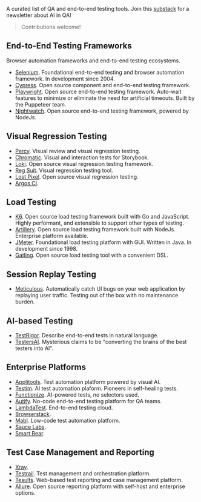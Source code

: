 A curated list of QA and end-to-end testing tools. Join this [substack](https://aiinqa.substack.com/?r=3np3p&utm_campaign=pub&utm_medium=web) for a newsletter about AI in QA!

> Contributions welcome!

## End-to-End Testing Frameworks

Browser automation frameworks and end-to-end testing ecosystems.

- [Selenium](https://www.selenium.dev/). Foundational end-to-end testing and browser automation framework. In development since 2004.
- [Cypress](https://www.cypress.io/). Open source component and end-to-end testing framework.
- [Playwright](https://playwright.dev/). Open source end-to-end testing framework. Auto-wait features to minimize or eliminate the need for artificial timeouts. Built by the Puppeteer team.
- [Nightwatch](https://nightwatchjs.org/). Open source end-to-end testing framework, powered by NodeJs.

## Visual Regression Testing

- [Percy](https://percy.io/). Visual review and visual regression testing.
- [Chromatic](https://www.chromatic.com/). Visual and interaction tests for Storybook.
- [Loki](https://loki.js.org/). Open source visual regression testing framework.
- [Reg Suit](https://reg-viz.github.io/reg-suit/). Visual regression testing tool.
- [Lost Pixel](https://lost-pixel.com/). Open source visual regression testing.
- [Argos CI](https://argos-ci.com/).

## Load Testing
- [K6](https://k6.io/). Open source load testing framework built with Go and JavaScript. Highly performant, and extensible to support other types of testing.
- [Artillery](https://www.artillery.io/). Open source load testing framework built with NodeJs. Enterprise platform available.
- [JMeter](https://jmeter.apache.org/). Foundational load testing platform with GUI. Written in Java. In development since 1998.
- [Gatling](https://github.com/gatling/gatling). Open source load testing tool with a convenient DSL.
## Session Replay Testing

- [Meticulous](https://meticulous.ai/). Automatically catch UI bugs on your web application by replaying user traffic. Testing out of the box with no maintenance burden.

## AI-based Testing

- [TestRigor](https://testrigor.com/). Describe end-to-end tests in natural language.
- [TestersAI](https://www.testersai.com/). Mysterious claims to be "converting the brains of the best testers into AI".
  
## Enterprise Platforms

- [Applitools](https://applitools.com/). Test automation platform powered by visual AI.
- [Testim](https://www.testim.io/). AI test automation plaform. Pioneers in self-healing tests.
- [Functionize](https://www.functionize.com/). AI-powered tests, no selectors used.
- [Autify](https://autify.com/). No-code end-to-end testing platform for QA teams.
- [LambdaTest](https://www.lambdatest.com/). End-to-end testing cloud.
- [Browserstack](https://www.browserstack.com/).
- [Mabl](https://www.mabl.com/). Low-code test automation platform.
- [Sauce Labs](https://saucelabs.com/).
- [Smart Bear](https://smartbear.com/).

## Test Case Management and Reporting

- [Xray](https://www.getxray.app/).
- [Testrail](https://www.testrail.com/). Test management and orchestration platform.
- [Tesults](https://www.tesults.com/). Web-based test reporting and case management platform.
- [Allure](https://qameta.io/allure-report/). Open source reporting platform with self-host and enterprise options.

